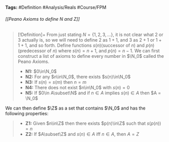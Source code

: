 **Tags:** #Definition #Analysis/Reals  #Course/FPM 
###### [[Peano Axioms to define N and Z]]
> [!Definition]+
> From just stating $N = \{1,2,3,\dots\}$, it is not clear what $2$ or $3$ actually is, so we will need to define $2$ as $1 + 1$, and $3$ as $2 + 1$ or $1 + 1+1$, and so forth. Define functions $s(n)$(successor of $n$) and $p(n)$(predecessor of $n$) where $s(n)=n+1$, and $p(n) = n - 1$. We can first construct a list of axioms to define every number in $\N_0$ called the Peano Axioms.
> - **N1:** $0\in\N_0$
> - **N2:** For any $n\in\N_0$, there exists $s(n)\in\N_0$
> - **N3:** If $s(n) = s(m)$ then $n = m$
> - **N4:** There does not exist $n\in\N_0$ with $s(n) = 0$
> - **N5:** If $0\in A\subset\N$ and if $n\in A$ implies $s(n)\in A$ then $A = \N_0$
> 
 We can then define $\Z$ as a set that contains $\N_0$ and has the following properties:
> - **Z1:** Given $n\in\Z$ then there exists $p(n)\in\Z$ such that $s(p(n))=n$
> - **Z2:** If $A\subset\Z$ and $s(n)\in A$ iff $n\in A$, then $A = Z$
